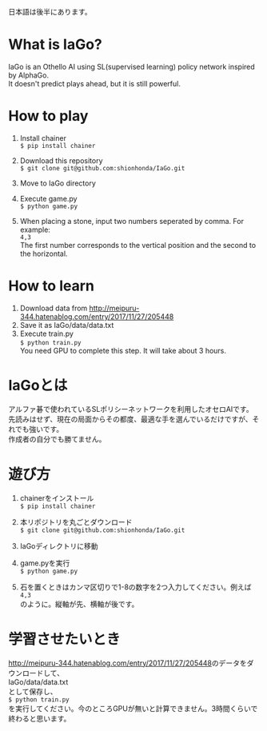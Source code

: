 日本語は後半にあります。  

# What is IaGo?
IaGo is an Othello AI using SL(supervised learning) policy network inspired by AlphaGo.  
It doesn't predict plays ahead, but it is still powerful.  

# How to play  
1. Install chainer  
`$ pip install chainer`  

2. Download this repository  
`$ git clone git@github.com:shionhonda/IaGo.git`  

3. Move to IaGo directory  

4. Execute game.py  
`$ python game.py`

5. When placing a stone, input two numbers seperated by comma. For example:  
`4,3`  
The first number corresponds to the vertical position and the second to the horizontal.

# How to learn
1. Download data from <http://meipuru-344.hatenablog.com/entry/2017/11/27/205448>  
2. Save it as IaGo/data/data.txt    
3. Execute train.py  
`$ python train.py`  
You need GPU to complete this step. It will take about 3 hours.

# IaGoとは  
アルファ碁で使われているSLポリシーネットワークを利用したオセロAIです。  
先読みはせず、現在の局面からその都度、最適な手を選んでいるだけですが、それでも強いです。  
作成者の自分でも勝てません。  

# 遊び方  
1. chainerをインストール  
`$ pip install chainer`  

2. 本リポジトリを丸ごとダウンロード  
`$ git clone git@github.com:shionhonda/IaGo.git`  

3. IaGoディレクトリに移動  

4. game.pyを実行  
`$ python game.py`

5. 石を置くときはカンマ区切りで1-8の数字を2つ入力してください。例えば  
`4,3`  
のように。縦軸が先、横軸が後です。

# 学習させたいとき
<http://meipuru-344.hatenablog.com/entry/2017/11/27/205448>のデータをダウンロードして、  
IaGo/data/data.txt  
として保存し、  
`$ python train.py`  
を実行してください。今のところGPUが無いと計算できません。3時間くらいで終わると思います。

